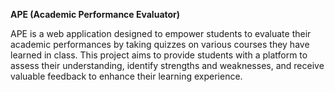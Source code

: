 **APE (Academic Performance Evaluator)**

APE is a web application designed to empower students to evaluate their academic performances by taking quizzes on various courses they have learned in class. This project aims to provide students with a platform to assess their understanding, identify strengths and weaknesses, and receive valuable feedback to enhance their learning experience.
